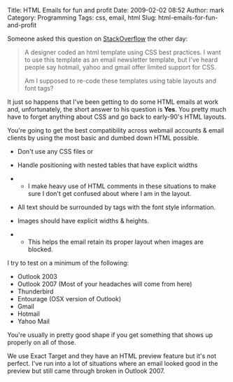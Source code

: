 Title: HTML Emails for fun and profit
Date: 2009-02-02 08:52
Author: mark
Category: Programming
Tags: css, email, html
Slug: html-emails-for-fun-and-profit

Someone asked this question on [StackOverflow][] the other day:


> 
>
> <div class="post-text">
> 
>
> A designer coded an html template using CSS best practices. I want to
> use this template as an email newsletter template, but I've heard
> people say hotmail, yahoo and gmail offer limited support for CSS.
>
> 
> Am I supposed to re-code these templates using table layouts and font
> tags?
> </div>



It just so happens that I've been getting to do some HTML emails at work
and, unfortunately, the short answer to his question is **Yes**. You
pretty much have to forget anything about CSS and go back to early-90's
HTML layouts.

You're going to get the best compatibility across webmail accounts &
email clients by using the most basic and dumbed down HTML possible.

-   Don't use any CSS files or
    <style> tags. Do everything inline.</style>
-   Handle positioning with nested tables that have explicit widths
-   -   I make heavy use of HTML comments in these situations to make
        sure I don't get confused about where I am in the layout.

-   All text should be surrounded by <font> tags with the font style
    information.</font>
-   Images should have explicit widths & heights.
-   -   This helps the email retain its proper layout when images are
        blocked.


I try to test on a minimum of the following:

-   Outlook 2003
-   Outlook 2007 (Most of your headaches will come from here)
-   Thunderbird
-   Entourage (OSX version of Outlook)
-   Gmail
-   Hotmail
-   Yahoo Mail



You're usually in pretty good shape if you get something that shows up
properly on all of those.

We use Exact Target and they have an HTML preview feature but it's not
perfect. I've run into a lot of situations where an email looked good in
the preview but still came through broken in Outlook 2007.

  [StackOverflow]: https://stackoverflow.com
